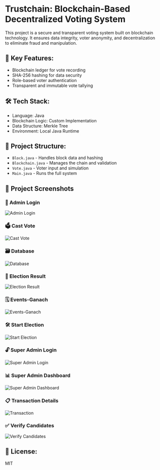 # Trustchain: Blockchain-Based Decentralized Voting System

This project is a secure and transparent voting system built on blockchain technology. It ensures data integrity, voter anonymity, and decentralization to eliminate fraud and manipulation.

## 🔐 Key Features:
- Blockchain ledger for vote recording
- SHA-256 hashing for data security
- Role-based voter authentication
- Transparent and immutable vote tallying

## 🛠️ Tech Stack:
- Language: Java
- Blockchain Logic: Custom Implementation
- Data Structure: Merkle Tree
- Environment: Local Java Runtime

## 📁 Project Structure:
- `Block.java` - Handles block data and hashing
- `Blockchain.java` - Manages the chain and validation
- `Vote.java` - Voter input and simulation
- `Main.java` - Runs the full system

## 📸 Project Screenshots

### 🔐 Admin Login
![Admin Login](screenshots/Admin_Login.png)

### 🗳️ Cast Vote
![Cast Vote](screenshots/Cast_Vote.png)

### 🗃️ Database
![Database](screenshots/Database.png)

### 🧮 Election Result
![Election Result](screenshots/Election_Result.png)

### 🗓️ Events-Ganach
![Events-Ganach](screenshots/Events-Ganach.png)

### 🛠️ Start Election
![Start Election](screenshots/Start_Election.png)

### 🔓 Super Admin Login
![Super Admin Login](screenshots/Super_Admin_Login.png)

### 📊 Super Admin Dashboard
![Super Admin Dashboard](screenshots/Super_Admin_Window.png)

### 📋 Transaction Details
![Transaction](screenshots/Transection-Ganach.png)

### ✅ Verify Candidates
![Verify Candidates](screenshots/Varify_Cnadidates.png)


## 📜 License:
MIT
